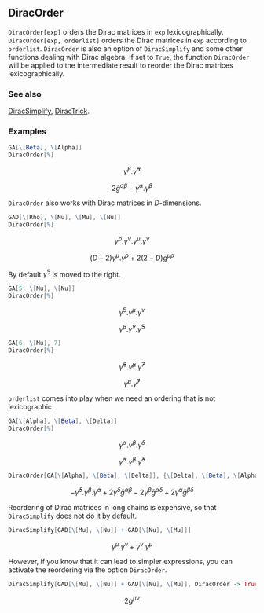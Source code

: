 ## DiracOrder

`DiracOrder[exp]` orders the Dirac matrices in `exp` lexicographically. `DiracOrder[exp, orderlist]` orders the Dirac matrices in `exp` according to `orderlist`. `DiracOrder` is also an option of `DiracSimplify` and some other functions dealing with Dirac algebra. If set to `True`, the function `DiracOrder` will be applied to the intermediate result to reorder the Dirac matrices lexicographically.

### See also

[DiracSimplify](DiracSimplify), [DiracTrick](DiracTrick).

### Examples

```mathematica
GA[\[Beta], \[Alpha]]
DiracOrder[%]
```

$$\bar{\gamma }^{\beta }.\bar{\gamma }^{\alpha }$$

$$2 \bar{g}^{\alpha \beta }-\bar{\gamma }^{\alpha }.\bar{\gamma }^{\beta }$$

`DiracOrder` also works with Dirac matrices in  $D$-dimensions.

```mathematica
GAD[\[Rho], \[Nu], \[Mu], \[Nu]]
DiracOrder[%]
```

$$\gamma ^{\rho }.\gamma ^{\nu }.\gamma ^{\mu }.\gamma ^{\nu }$$

$$(D-2) \gamma ^{\mu }.\gamma ^{\rho }+2 (2-D) g^{\mu \rho }$$

By default $\gamma^5$ is moved to the right.

```mathematica
GA[5, \[Mu], \[Nu]]
DiracOrder[%]
```

$$\bar{\gamma }^5.\bar{\gamma }^{\mu }.\bar{\gamma }^{\nu }$$

$$\bar{\gamma }^{\mu }.\bar{\gamma }^{\nu }.\bar{\gamma }^5$$

```mathematica
GA[6, \[Mu], 7]
DiracOrder[%]
```

$$\bar{\gamma }^6.\bar{\gamma }^{\mu }.\bar{\gamma }^7$$

$$\bar{\gamma }^{\mu }.\bar{\gamma }^7$$

`orderlist` comes into play when we need an ordering that is not lexicographic

```mathematica
GA[\[Alpha], \[Beta], \[Delta]]
DiracOrder[%]
```

$$\bar{\gamma }^{\alpha }.\bar{\gamma }^{\beta }.\bar{\gamma }^{\delta }$$

$$\bar{\gamma }^{\alpha }.\bar{\gamma }^{\beta }.\bar{\gamma }^{\delta }$$

```mathematica
DiracOrder[GA[\[Alpha], \[Beta], \[Delta]], {\[Delta], \[Beta], \[Alpha]}]
```

$$-\bar{\gamma }^{\delta }.\bar{\gamma }^{\beta }.\bar{\gamma }^{\alpha }+2 \bar{\gamma }^{\delta } \bar{g}^{\alpha \beta }-2 \bar{\gamma }^{\beta } \bar{g}^{\alpha \delta }+2 \bar{\gamma }^{\alpha } \bar{g}^{\beta \delta }$$

Reordering of Dirac matrices in long chains is expensive, so that `DiracSimplify` does not do it by default.

```mathematica
DiracSimplify[GAD[\[Mu], \[Nu]] + GAD[\[Nu], \[Mu]]]
```

$$\gamma ^{\mu }.\gamma ^{\nu }+\gamma ^{\nu }.\gamma ^{\mu }$$

However, if you know that it can lead to simpler expressions, you can activate the reordering via the option `DiracOrder`.

```mathematica
DiracSimplify[GAD[\[Mu], \[Nu]] + GAD[\[Nu], \[Mu]], DiracOrder -> True]
```

$$2 g^{\mu \nu }$$